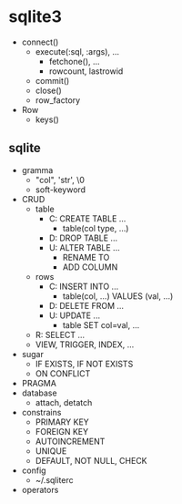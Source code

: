 
# sqlite3
- connect()
  - execute(:sql, :args), ...
    - fetchone(), ...
    - rowcount, lastrowid
  - commit()
  - close()
  - row_factory
- Row
  - keys()
## sqlite
- gramma
  - "col", 'str', \0
  - soft-keyword
- CRUD
  - table
    - C: CREATE TABLE ...
      - table(col type, ...)
    - D: DROP TABLE ...
    - U: ALTER TABLE ...
      - RENAME TO
      - ADD COLUMN
  - rows
    - C: INSERT INTO ...
      - table(col, ...) VALUES (val, ...)
    - D: DELETE FROM ...
    - U: UPDATE ...
      - table SET col=val, ...
  - R: SELECT ...
  - VIEW, TRIGGER, INDEX, ...
- sugar
  - IF EXISTS, IF NOT EXISTS
  - ON CONFLICT
- PRAGMA
- database
  - attach, detatch
- constrains
  - PRIMARY KEY
  - FOREIGN KEY
  - AUTOINCREMENT
  - UNIQUE
  - DEFAULT, NOT NULL, CHECK
- config
  - ~/.sqliterc
- operators
